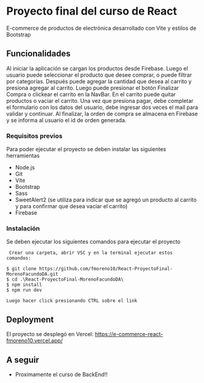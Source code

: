 # Proyecto final del curso de React

E-commerce de productos de electrónica desarrollado con Vite y estilos de Bootstrap

## Funcionalidades

Al iniciar la aplicación se cargan los productos desde Firebase. Luego el usuario puede seleccionar el producto que desee comprar, o puede filtrar por categorías. Después puede agregar la cantidad que desea al carrito y presiona agregar al carrito. Luego puede presionar el botón Finalizar Compra o clickear el carrito en la NavBar. En el carrito puede quitar productos o vaciar el carrito. Una vez que presiona pagar, debe completar el formulario con los datos del usuario, debe ingresar dos veces el mail para validar y continuar. Al finalizar, la orden de compra se almacena en Firebase y se informa al usuario el id de orden generada.

### Requisitos previos

Para poder ejecutar el proyecto se deben instalar las siguientes herramientas

* Node.js
* Git
* Vite
* Bootstrap
* Sass
* SweetAlert2 (se utiliza para indicar que se agregó un producto al carrito y para confirmar que desea vaciar el carrito)
* Firebase

### Instalación

Se deben ejecutar los siguientes comandos para ejecutar el proyecto

```
 Crear una carpeta, abrir VSC y en la terminal ejecutar estos comandos:

$ git clone https://github.com/fmoreno10/React-ProyectoFinal-MorenoFacundoDA.git
$ cd .\React-ProyectoFinal-MorenoFacundoDA\
$ npm install
$ npm run dev

Luego hacer click presionando CTRL sobre el link 

```

## Deployment

El proyecto se desplegó en Vercel: https://e-commerce-react-fmoreno10.vercel.app/

## A seguir

* Proximamente el curso de BackEnd!!
